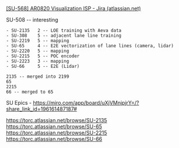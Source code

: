 [[SU-568] AR0820 Visualization ISP - Jira (atlassian.net)](https://torc.atlassian.net/browse/SU-568)


SU-508 -- interesting


``` Committed
- SU-2135   2 -- LOE training with Aeva data
- SU-308    5 -- adjacent lane line training
- SU-2219   5 -- mapping
- SU-65     4 -- E2E vectorization of lane lines (camera, lidar)
- SU-2220   5 -- mapping
- SU-2215   5 -- POC encoder
- SU-2223   3 -- mapping
- SU-66     5 -- E2E (Lidar)
```

``` Interested
2135 -- merged into 2199
65
2215
66 -- merged to 65
```

SU Epics - https://miro.com/app/board/uXjVMnjpjrY=/?share_link_id=196161487187#

https://torc.atlassian.net/browse/SU-2135
https://torc.atlassian.net/browse/SU-65
https://torc.atlassian.net/browse/SU-2215
https://torc.atlassian.net/browse/SU-66


	